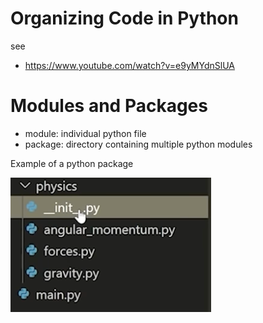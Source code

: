 # Organizing Code in Python

see
- https://www.youtube.com/watch?v=e9yMYdnSlUA


# Modules and Packages

- module: individual python file
- package: directory containing multiple python modules


Example of a python package

![Python package example](assets/package.png)
